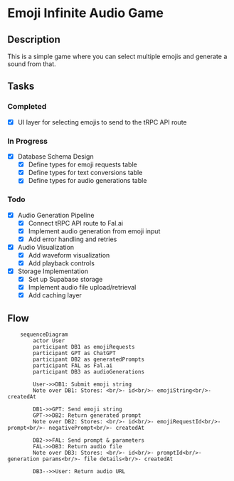 # Emoji Infinite Audio Game

## Description

This is a simple game where you can select multiple emojis and generate a sound from that.

## Tasks

### Completed
- [x] UI layer for selecting emojis to send to the tRPC API route

### In Progress
- [X] Database Schema Design
  - [X] Define types for emoji requests table
  - [X] Define types for text conversions table
  - [X] Define types for audio generations table

### Todo
- [X] Audio Generation Pipeline
  - [X] Connect tRPC API route to Fal.ai
  - [X] Implement audio generation from emoji input
  - [X] Add error handling and retries
- [X] Audio Visualization
  - [X] Add waveform visualization
  - [X] Add playback controls
- [X] Storage Implementation
  - [X] Set up Supabase storage
  - [X] Implement audio file upload/retrieval
  - [X] Add caching layer

## Flow

```mermaid
    sequenceDiagram
        actor User
        participant DB1 as emojiRequests
        participant GPT as ChatGPT
        participant DB2 as generatedPrompts
        participant FAL as Fal.ai
        participant DB3 as audioGenerations

        User->>DB1: Submit emoji string
        Note over DB1: Stores: <br/>- id<br/>- emojiString<br/>- createdAt

        DB1->>GPT: Send emoji string
        GPT->>DB2: Return generated prompt
        Note over DB2: Stores: <br/>- id<br/>- emojiRequestId<br/>- prompt<br/>- negativePrompt<br/>- createdAt

        DB2->>FAL: Send prompt & parameters
        FAL->>DB3: Return audio file
        Note over DB3: Stores: <br/>- id<br/>- promptId<br/>- generation params<br/>- file details<br/>- createdAt

        DB3-->>User: Return audio URL
```

